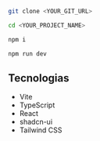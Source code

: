 ```sh
git clone <YOUR_GIT_URL>

cd <YOUR_PROJECT_NAME>

npm i

npm run dev
```

## Tecnologias

- Vite
- TypeScript
- React
- shadcn-ui
- Tailwind CSS
